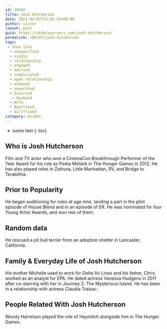 ```yaml
---
id: 19442
title: Josh Hutcherson
date: 2021-04-07T23:01:24+00:00
author: victor
layout: post
guid: https://ukdataservers.com/josh-hutcherson/
permalink: /04/07/josh-hutcherson
tags:
 - show love
  - unspecified
  - single
  - relationship
  - engaged
  - married
  - complicated
  - open relationship
  - widowed
  - separated
  - divorced
   - Husband
  - Wife
  - Boyfriend
  - Girlfriend
category: Guides
---
```


* some text
{: toc}


## Who is Josh Hutcherson



Film and TV actor who won a CinemaCon Breakthrough Performer of the Year Award for his role as Peeta Mellark in The Hunger Games in 2012. He has also played roles in Zathura, Little Manhattan, RV, and Bridge to Terabithia.

                
                
                
## Prior to Popularity



He began auditioning for roles at age nine, landing a part in the pilot episode of House Blend and in an episode of ER. He was nominated for four Young Artist Awards, and won two of them.

                
                
                
## Random data



He rescued a pit bull terrier from an adoption shelter in Lancaster, California. 

                
                
                
## Family & Everyday Life of Josh Hutcherson



His mother Michelle used to work for Delta Air Lines and his father, Chris, worked as an analyst for EPA. He dated actress Vanessa Hudgens in 2011 after co-starring with her in Journey 2: The Mysterious Island. He has been in a relationship with actress Claudia Traisac.

                
                
                
## People Related With Josh Hutcherson



Woody Harrelson played the role of Haymitch alongside him in The Hunger Games.

                
              
            
          
          
          